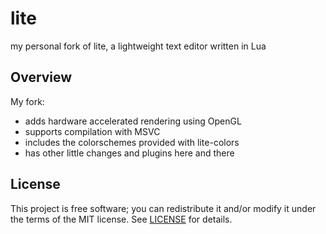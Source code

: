 # lite
my personal fork of lite, a lightweight text editor written in Lua

## Overview
My fork:
- adds hardware accelerated rendering using OpenGL
- supports compilation with MSVC
- includes the colorschemes provided with lite-colors
- has other little changes and plugins here and there

## License
This project is free software; you can redistribute it and/or modify it under
the terms of the MIT license. See [LICENSE](LICENSE) for details.
